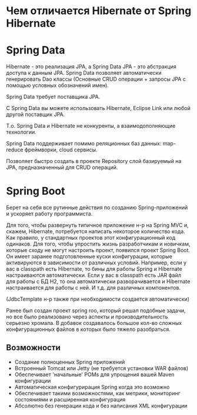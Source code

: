 # Чем отличается Hibernate от Spring Hibernate

# Spring Data

Hibernate - это реализация JPA, а Spring Data JPA - это абстракция доступа к данным JPA. Spring Data позволяет автоматически генерировать Dao классы (Основные CRUD операции + запросы JPA c помощью условных обозначений имен).

Spring Data требует поставщика JPA.

С Spring Data вы можете использовать Hibernate, Eclipse Link или любой другой поставщик JPA.

Т.о. Spring Data и Hibernate не конкуренты, а взаимодополняющие технологии. 

Spring Data поддерживает помимо реляционных баз данных: map-reduce фреймворки, cloud сервисы.

Позволяет быстро создать в проекте Repository слой базируемый на JPA, предназначенный для CRUD операций.

# Spring Boot

Берет на себя все рутинные действия по созданию Spring-приложений и ускоряет работу программиста.

Для того, чтобы развернуть типичное приложение н-р на Spring MVC и, скажем, Hibernate, потребуется написать некоторое количество кода. Как правило, у стандартных проектов этот конфигурационный код одинаков. Для того, чтобы упростить жизнь разработчикам и новичкам, которые сходу не могут настроить проект, появился проект Spring Boot. Он имеет заранее подготовленные куски конфигурации, которые активируются в зависимости от различных условий. Например, если у вас в classpath есть Hibernate, то бины для работы Spring и Hibernate настраиваются автоматически. Если у вас в classpath есть JAR файл для работы с БД H2, то она автоматически разворачивается и Hibernate настраивается для работы c ней. И т.д. для различных компонентов.

(JdbcTemplate н-р также при необходимости создается автоматически)

Ранее был создан проект spring roo, который решал подобные задачи, но все было реализовано через аспекты и производительность серьезно хромала.
В добавок создавалось большое кол-во сложных конфигурационных файлов в которых было тяжело разобраться.

## Возможности

* Создание полноценных Spring приложений
* Встроенный Tomcat или Jetty (не требуется установки WAR файлов)
* Обеспечивает 'начальные' POMs для упрощения вашей Maven конфигурации
* Автоматическая конфигурирация Spring когда это возможно
* Обеспечивает такими возможностями, как метрики, мониторинг состояниями и расширенная конфигурация
* Абсолютно без генерации кода и без написания XML конфигурации